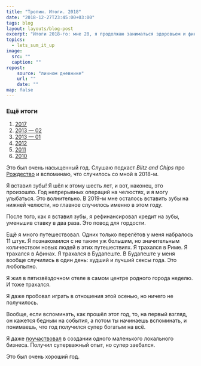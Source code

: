 ```yaml
---
title: "Тропин. Итоги. 2018"
date: "2018-12-27T23:45:00+03:00"
tags: blog
layout: layouts/blog-post
excerpt: "Итоги 2018-го: мне 28, я продолжаю заниматься здоровьем и финансами, по-прежнему много путешествую и практикую промискуитет."
topics:
  - lets_sum_it_up
image:
  src: ""
  caption: ""
repost:
    source: "личном дневнике"
    url: ""
    date: ""
map: false
---
```


### Ещё итоги

1. [2017](/blog/2018-12-27-lets_sum_it_up/)
1. [2013 — 02](/blog/2014-01-15-lets_sum_it_up-02/)
1. [2013 — 01](/blog/2013-12-12-lets_sum_it_up-01/)
1. [2012](/blog/2012-12-20-lets-sum-it-up/)
1. [2011](/blog/2011-12-30-lets-sum-it-up/)
1. [2010](/blog/2010-12-25-lets-sum-it-up/)

Это был очень насыщенный год. Слушаю подкаст <cite>Blitz and Chips</cite> про [Рождество](https://podcasts.apple.com/ru/podcast/s04e48-рождество-новый-год/id990633885?i=1000426521511) и вспоминаю, что случилось со мной в 2018-м.

Я вставил зубы! Я шёл к этому шесть лет, и вот, наконец, это произошло. Год непрерывных операций на челюстях, и я могу улыбаться. Это волнительно. В 2019-м мне осталось вставить зубы на нижней челюсти, но главное случилось именно в этом году.

После того, как я вставил зубы, я рефинансировал кредит на зубы, уменьшив ставку в два раза. Это повод для гордости.

Ещё я много путешествовал. Одних только перелётов у меня набралось 11 штук. Я познакомился с не таким уж большим, но значительным количеством новых людей в этих путешествиях. Я трахался в Риме. Я трахался в Афинах. Я трахался в Будапеште. В Будапеште у меня вообще случились в один день: худший и лучший сексы года. Это любопытно.

Я жил в пятизвёздочном отеле в самом центре родного города неделю. И тоже трахался.

Я даже пробовал играть в отношения этой осенью, но ничего не получилось.

Вообще, если вспоминать, как прошёл этот год, то, на первый взгляд, он кажется бедным на события, а потом ты начинаешь вспоминать, и понимаешь, что год получился супер богатым на всё.

Я даже [поучаствовал](https://peshehodtour.ru/spb/) в создании одного маленького локального бизнеса. Получил суперважный опыт, но супер заебался.

Это был очень хороший год.
